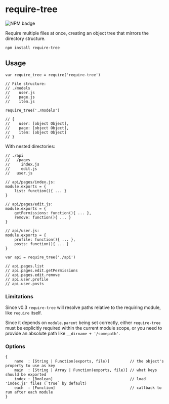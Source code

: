 require-tree
============

![NPM badge](https://nodei.co/npm/require-tree.png?compact=true)

Require multiple files at once, creating an object tree that mirrors the directory structure.

    npm install require-tree

Usage
-----

    var require_tree = require('require-tree')

    // File structure:
    // ./models
    //    user.js
    //    page.js
    //    item.js

    require_tree('./models')

    // {
    //    user: [object Object],
    //    page: [object Object],
    //    item: [object Object]
    // }

With nested directories:

    // ./api
    //   /pages
    //     index.js
    //     edit.js
    //   user.js

    // api/pages/index.js:
    module.exports = {
        list: function(){ ... }
    }

    // api/pages/edit.js:
    module.exports = {
        getPermissions: function(){ ... },
        remove: function(){ ... }
    }

    // api/user.js:
    module.exports = {
        profile: function(){ ... },
        posts: function(){ ... }
    }

    var api = require_tree('./api')

    // api.pages.list
    // api.pages.edit.getPermissions
    // api.pages.edit.remove
    // api.user.profile
    // api.user.posts

### Limitations

Since v0.3 `require-tree` will resolve paths relative to the requiring module, like `require` itself.

Since it depends on `module.parent` being set correctly, either `require-tree` must be explicitly required within the current module scope, or you need to provide an absolute path like `__dirname + '/somepath'`.


### Options

    {
        name  : [String | Function(exports, file)]         // the object's property to use as key
        main  : [String | Array | Function(exports, file)] // what keys should be exported
        index : [Boolean]                                  // load 'index.js' files (`true` by default)
        each  : [Function]                                 // callback to run after each module
    }
